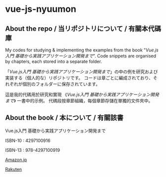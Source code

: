 # vue-js-nyuumon

## About the repo / 当リポジトリについて / 有關本代碼庫

My codes for studying & implementing the examples from the book "*Vue.js入門 基礎から実践アプリケーション開発まで*".
Code snippets are organised by chapters, each stored into a separate folder.

「*Vue.js入門 基礎から実践アプリケーション開発まで*」の中の例を研究および実装する（個人的な）リポジトリです。
コードは章ごとに編成されており、それぞれが個別のフォルダーに保存されています。

這是我的代碼用於研究和實現 《*Vue.js入門 基礎から実践アプリケーション開発まで*》 一書中的示例。
代碼段按章節組織，每個章節存儲在單獨的文件夾中。

## About the book / 本について / 有關該書

Vue.js入門 基礎から実践アプリケーション開発まで

ISBN-10 : 4297100916

ISBN-13 : 978-4297100919

[Amazon.jp](https://www.amazon.co.jp/Vue-js%E5%85%A5%E9%96%80-%E5%9F%BA%E7%A4%8E%E3%81%8B%E3%82%89%E5%AE%9F%E8%B7%B5%E3%82%A2%E3%83%97%E3%83%AA%E3%82%B1%E3%83%BC%E3%82%B7%E3%83%A7%E3%83%B3%E9%96%8B%E7%99%BA%E3%81%BE%E3%81%A7-%E5%B7%9D%E5%8F%A3-%E5%92%8C%E4%B9%9F/dp/4297100916?language=ja_JP)

[Rakuten](https://books.rakuten.co.jp/rb/15603534/)
